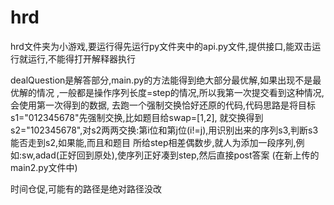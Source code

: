 # hrd
hrd文件夹为小游戏,要运行得先运行py文件夹中的api.py文件,提供接口,能双击运行就运行,不能得打开解释器执行

dealQuestion是解答部分,main.py的方法能得到绝大部分最优解,如果出现不是最优解的情况
,一般都是操作序列长度=step的情况,所以我第一次提交看到这种情况,会使用第一次得到的数据,
去跑一个强制交换恰好还原的代码,代码思路是将目标s1="012345678"先强制交换,比如题目给swap=[1,2],
就交换得到s2="102345678",对s2两两交换:第i位和第j位(i!=j),用识别出来的序列s3,判断s3能否走到s2,如果能,而且和题目
所给step相差偶数步,就人为添加一段序列,例如:sw,adad(正好回到原处),使序列正好凑到step,然后直接post答案
(在新上传的main2.py文件中)

时间仓促,可能有的路径是绝对路径没改
